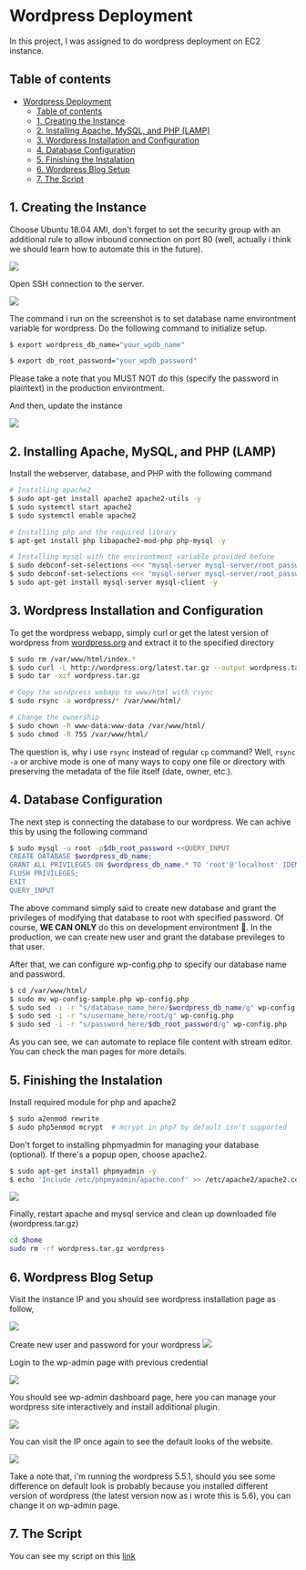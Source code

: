 # Wordpress Deployment
In this project, I was assigned to do wordpress deployment on EC2 instance.

## Table of contents
- [Wordpress Deployment](#wordpress-deployment)
  - [Table of contents](#table-of-contents)
  - [1. Creating the Instance](#1-creating-the-instance)
  - [2. Installing Apache, MySQL, and PHP (LAMP)](#2-installing-apache-mysql-and-php-lamp)
  - [3. Wordpress Installation and Configuration](#3-wordpress-installation-and-configuration)
  - [4. Database Configuration](#4-database-configuration)
  - [5. Finishing the Instalation](#5-finishing-the-instalation)
  - [6. Wordpress Blog Setup](#6-wordpress-blog-setup)
  - [7. The Script](#7-the-script)

## 1. Creating the Instance

Choose Ubuntu 18.04 AMI, don't forget to set the security group with an additional rule to allow inbound connection on port 80 (well, actually i think we should learn how to automate this in the future).

![](img/001.png)

Open SSH connection to the server.

![](img/002.png)

The command i run on the screenshot is to set database name environtment variable for wordpress. Do the following command to initialize setup.

```bash
$ export wordpress_db_name="your_wpdb_name"
```

```bash
$ export db_root_password="your_wpdb_password"
```

Please take a note that you MUST NOT do this (specify the password in plaintext) in the production environtment.

And then, update the instance

![](img/003.png)

## 2. Installing Apache, MySQL, and PHP (LAMP)

Install the webserver, database, and PHP with the following command
```bash
# Installing apache2
$ sudo apt-get install apache2 apache2-utils -y  
$ sudo systemctl start apache2  
$ sudo systemctl enable apache2  

# Installing php and the required library
$ apt-get install php libapache2-mod-php php-mysql -y

# Installing mysql with the environtment variable provided before
$ sudo debconf-set-selections <<< "mysql-server mysql-server/root_password password $db_root_password"
$ sudo debconf-set-selections <<< "mysql-server mysql-server/root_password_again password $db_root_password"
$ sudo apt-get install mysql-server mysql-client -y 
```

## 3. Wordpress Installation and Configuration

To get the wordpress webapp, simply curl or get the latest version of wordpress from [wordpress.org](http://wordpress.org/latest.tar.gz) and extract it to the specified directory

```bash
$ sudo rm /var/www/html/index.*
$ sudo curl -L http://wordpress.org/latest.tar.gz --output wordpress.tar.gz
$ sudo tar -xzf wordpress.tar.gz

# Copy the wordpress webapp to www/html with rsync
$ sudo rsync -a wordpress/* /var/www/html/

# Change the ownership
$ sudo chown -R www-data:www-data /var/www/html/  
$ sudo chmod -R 755 /var/www/html/  
```

The question is, why i use `rsync` instead of regular `cp` command? Well, `rsync -a` or archive mode is one of many ways to copy one file or directory with preserving the metadata of the file itself (date, owner, etc.).

## 4. Database Configuration

The next step is connecting the database to our wordpress. We can achive this by using the following command

```bash
$ sudo mysql -u root -p$db_root_password <<QUERY_INPUT
CREATE DATABASE $wordpress_db_name;
GRANT ALL PRIVILEGES ON $wordpress_db_name.* TO 'root'@'localhost' IDENTIFIED BY '$db_root_password';
FLUSH PRIVILEGES;
EXIT
QUERY_INPUT 
```

The above command simply said to create new database and grant the privileges of modifying that database to root with specified password. Of course, **WE CAN ONLY** do this on development environtment 🙂. In the production, we can create new user and grant the database previleges to that user.

After that, we can configure wp-config.php to specify our database name and password.

```bash
$ cd /var/www/html/
$ sudo mv wp-config-sample.php wp-config.php
$ sudo sed -i -r "s/database_name_here/$wordpress_db_name/g" wp-config.php
$ sudo sed -i -r "s/username_here/root/g" wp-config.php
$ sudo sed -i -r "s/password_here/$db_root_password/g" wp-config.php
```

As you can see, we can automate to replace file content with stream editor. You can check the man pages for more details.


## 5. Finishing the Instalation

Install required module for php and apache2

```bash
$ sudo a2enmod rewrite  
$ sudo php5enmod mcrypt  # mcrypt in php7 by default isn't supported
```

Don't forget to installing phpmyadmin for managing your database (optional). If there's a popup open, choose apache2.

```bash
$ sudo apt-get install phpmyadmin -y
$ echo 'Include /etc/phpmyadmin/apache.conf' >> /etc/apache2/apache2.conf
```

![](img/004.png)

Finally, restart apache and mysql service and clean up downloaded file (wordpress.tar.gz)
```bash
cd $home
sudo rm -rf wordpress.tar.gz wordpress
```

## 6. Wordpress Blog Setup

Visit the instance IP and you should see wordpress installation page as follow,

![](img/005.png)

Create new user and password for your wordpress
![](img/006.png)

Login to the wp-admin page with previous credential

![](img/007.png)

You should see wp-admin dashboard page, here you can manage your wordpress site interactively and install additional plugin.

![](img/008.png)

You can visit the IP once again to see the default looks of the website.

![](img/009.png)

Take a note that, i'm running the wordpress 5.5.1, should you see some difference on default look is probably because you installed different version of wordpress (the latest version now as i wrote this is 5.6), you can change it on wp-admin page.

## 7. The Script

You can see my script on this [link](script.sh)